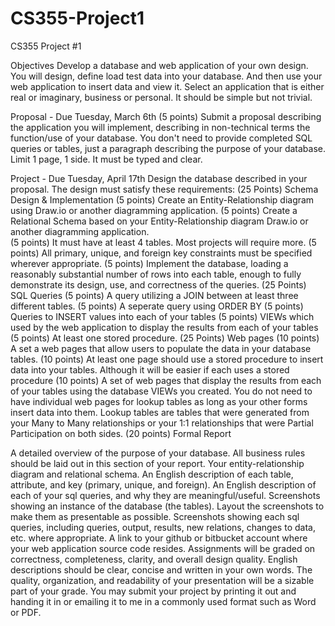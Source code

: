 # CS355-Project1

CS355 Project #1
 
Objectives
Develop a database and web application of your own design. You will design, define load test data into your database. And then use your web application to insert data and view it. Select an application that is either real or imaginary, business or personal. It should be simple but not trivial.
 
Proposal - Due Tuesday, March 6th
(5 points) Submit a proposal describing the application you will implement, describing in non-technical terms the function/use of your database. You don't need to provide completed SQL queries or tables, just a paragraph describing the purpose of your database. 
Limit 1 page, 1 side.  It must be typed and clear.
 
Project - Due Tuesday, April 17th
Design the database described in your proposal. The design must satisfy these requirements:
(25 Points) Schema Design & Implementation
(5 points) Create an Entity-Relationship diagram using Draw.io or another diagramming application. 
(5 points) Create a Relational Schema based on your Entity-Relationship diagram Draw.io or another diagramming application.  
(5 points) It must have at least 4 tables.  Most projects will require more.
(5 points) All primary, unique, and foreign key constraints must be specified wherever appropriate.
(5 points) Implement the database, loading a reasonably substantial number of rows into each table, enough to fully demonstrate its design, use, and correctness of the queries.
(25 Points) SQL Queries
(5 points) A query utilizing a JOIN between at least three different tables.
(5 points) A seperate query using ORDER BY
(5 points) Queries to INSERT values into each of your tables
(5 points) VIEWs which used by the web application to display the results from each of your tables
(5 points) At least one stored procedure. 
(25 Points) Web pages
(10 points) A set a web pages that allow users to populate the data in your database tables.
(10 points) At least one page should use a stored procedure to insert data into your tables.  Although it will be easier if each uses a stored procedure
(10 points) A set of web pages that display the results from each of your tables using the database VIEWs you created.  You do not need to have individual web pages for lookup tables as long as your other forms insert data into them.  Lookup tables are tables that were generated from your Many to Many relationships or your 1:1 relationships that were Partial Participation on both sides.
(20 points) Formal Report


A detailed overview of the purpose of your database. All business rules should be laid out in this section of your report.
Your entity-relationship diagram and relational schema.
An English description of each table, attribute, and key (primary, unique, and foreign).
An English description of each of your sql queries, and why they are meaningful/useful.
Screenshots showing an instance of the database (the tables). Layout the screenshots to make them as presentable as possible.
Screenshots showing each sql queries, including queries, output, results, new relations, changes to data, etc. where appropriate.
A link to your github or bitbucket account where your web application source code resides.
Assignments will be graded on correctness, completeness, clarity, and overall design quality. English descriptions should be clear, concise and written in your own words. The quality, organization, and readability of your presentation will be a sizable part of your grade.
You may submit your project by printing it out and handing it in or emailing it to me in a commonly used format such as Word or PDF.
